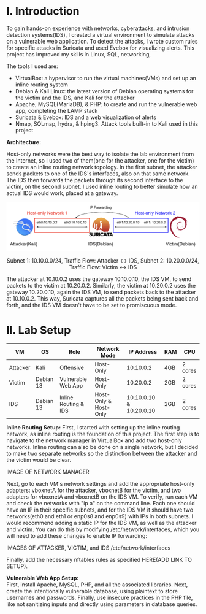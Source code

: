 # I. Introduction
To gain hands-on experience with networks, cyberattacks, and intrusion detection systems(IDS), I created a virtual environment to simulate attacks on a vulnerable web application. To detect the attacks, I wrote custom rules for specific attacks in Suricata and used Evebox for visualizing alerts. This project has improved my skills in Linux, SQL, networking, 

The tools I used are:
- VirtualBox: a hypervisor to run the virtual machines(VMs) and set up an inline routing system
- Debian & Kali Linux: the latest version of Debian operating systems for the victim and the IDS, and Kali for the attacker
- Apache, MySQL(MariaDB), & PHP: to create and run the vulnerable web app, completing the LAMP stack
- Suricata & Evebox: IDS and a web visualization of alerts
- Nmap, SQLmap, hydra, & hping3: Attack tools built-in to Kali used in this project

**Architecture:**

Host-only networks were the best way to isolate the lab environment from the Internet, so I used two of them(one for the attacker, one for the victim) to create an inline routing network topology. In the first subnet, the attacker sends packets to one of the IDS's interfaces, also on that same network. The IDS then forwards the packets through its second interface to the victim, on the second subnet. I used inline routing to better simulate how an actual IDS would work, placed at a gateway.

![Inline Routing Diagram](docs/inline-routing-diagram.png)

<p align="center">Subnet 1: 10.10.0.0/24, Traffic Flow: Attacker <-> IDS, Subnet 2: 10.20.0.0/24, Traffic Flow: Victim <-> IDS</p>

The attacker at 10.10.0.2 uses the gateway 10.10.0.10, the IDS VM, to send packets to the victim at 10.20.0.2. Similarly, the victim at 10.20.0.2 uses the gateway 10.20.0.10, again the IDS VM, to send packets back to the attacker at 10.10.0.2. This way, Suricata captures all the packets being sent back and forth, and the IDS VM doesn't have to be set to promiscuous mode.
# II. Lab Setup
| VM | OS | Role | Network Mode | IP Address | RAM | CPU |
|---|---|---|---|---|---|---|
| Attacker | Kali | Offensive | Host-Only | 10.10.0.2 | 4GB | 2 cores |
| Victim | Debian 13 | Vulnerable Web App | Host-Only | 10.20.0.2 | 2GB | 2 cores |
| IDS | Debian 13 | Inline Routing & IDS | Host-Only & Host-Only | 10.10.0.10 & 10.20.0.10 | 2GB | 2 cores |

**Inline Routing Setup:** 
First, I started with setting up the inline routing network, as inline routing is the foundation of this project. The first step is to navigate to the network manager in VirtualBox and add two host-only networks. Inline routing can also be done on a single network, but I decided to make two separate networks so the distinction between the attacker and the victim would be clear. 

IMAGE OF NETWORK MANAGER

Next, go to each VM's network settings and add the appropriate host-only adapters: vboxnetA for the attacker, vboxnetB for the victim, and two adapters for vboxnetA and vboxnetB on the IDS VM. To verify, run each VM and check the networks with "ip a" on the command line. Each one should have an IP in their specific subnets, and for the IDS VM it should have two networks(eth0 and eth1 or enp0s8 and enp0s9) with IPs in both subnets. I would recommend adding a static IP for the IDS VM, as well as the attacker and victim. You can do this by modifying /etc/network/interfaces, which you will need to add these changes to enable IP forwarding:

IMAGES OF ATTACKER, VICTIM, and IDS /etc/network/interfaces

Finally, add the necessary nftables rules as specified HERE(ADD LINK TO SETUP).
  
**Vulnerable Web App Setup:**  
First, install Apache, MySQL, PHP, and all the associated libraries. Next, create the intentionally vulnerable database, using plaintext to store usernames and passwords. Finally, use insecure practices in the PHP file, like not sanitizing inputs and directly using parameters in database queries.
